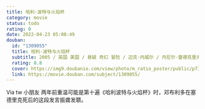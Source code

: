 ```yaml
---
title: 哈利·波特与火焰杯
category: movie
status: todo
rating: 0
date: 2022-04-23 05:08:49
douban:
  id: "1309055"
  title: 哈利·波特与火焰杯
  subtitle: 2005 / 英国 美国 / 悬疑 奇幻 冒险 / 迈克·内威尔 / 丹尼尔·雷德克里夫 艾玛·沃森
  rating: 8.8
  cover: https://img9.doubanio.com/view/photo/m_ratio_poster/public/p735391084.jpg
  link: https://movie.douban.com/subject/1309055/
---
```


Via tw 小朋友 两年前重温可能是第十遍《哈利波特与火焰杯》时，邓布利多在塞德里克死后的这段发言振聋发聩。
